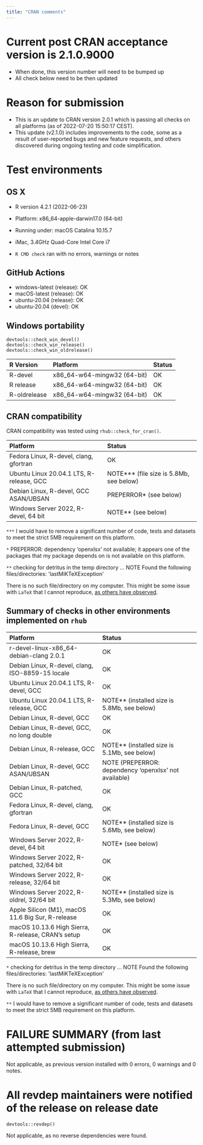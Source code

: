 ```yaml
---
title: "CRAN comments"
---
```


# Current post CRAN acceptance version is 2.1.0.9000
* When done, this version number will need to be bumped up
* All check below need to be then updated


# Reason for submission
* This is an update to CRAN version 2.0.1 which is passing all checks on all platforms (as of 2022-07-20 15:50:17 CEST).
* This update (v2.1.0) includes improvements to the code, some as a result of user-reported bugs and new feature requests, and others discovered during ongoing testing and code simplification. 


# Test environments

## OS X
* R version 4.2.1 (2022-06-23)
* Platform: x86_64-apple-darwin17.0 (64-bit)
* Running under: macOS Catalina 10.15.7
* iMac, 3.4GHz Quad-Core Intel Core i7

* `R CMD check` ran with no errors, warnings or notes


## GitHub Actions

* windows-latest (release): OK 
* macOS-latest (release):  OK
* ubuntu-20.04 (release): OK
* ubuntu-20.04 (devel): OK


## Windows portability

```
devtools::check_win_devel()
devtools::check_win_release()
devtools::check_win_oldrelease() 
```

| R Version    | Platform                    | Status |
|:-------------|:----------------------------|:-------|
| R-devel      | x86_64-w64-mingw32 (64-bit) | OK     |
| R release    | x86_64-w64-mingw32 (64-bit) | OK     |
| R-oldrelease | x86_64-w64-mingw32 (64-bit) | OK     |


## CRAN compatibility

CRAN compatibility was tested using `rhub::check_for_cran()`.

| Platform                                 | Status                                     |
|:-----------------------------------------|:-------------------------------------------|
| Fedora Linux, R-devel, clang, gfortran   | OK                                         |
| Ubuntu Linux 20.04.1 LTS, R-release, GCC | NOTE\*\*\* (file size is 5.8Mb, see below) |
| Debian Linux, R-devel, GCC ASAN/UBSAN    | PREPERROR\* (see below)                    |
| Windows Server 2022, R-devel, 64 bit     | NOTE\*\* (see below)                       |

`***` I would have to remove a significant number of code, tests and datasets to meet the strict 5MB requirement on this platform. 

`*` PREPERROR: dependency ‘openxlsx’ not available; it appears one of the packages that my package depends on is not available on this platform.

`**` checking for detritus in the temp directory ... NOTE Found the following files/directories: 'lastMiKTeXException'


There is no such file/directory on my computer. This might be some issue with `LaTeX` that I cannot reproduce, [as others have observed](https://github.com/r-hub/rhub/issues/503). 


## Summary of checks in other environments implemented on `rhub`

| Platform                                           | Status                                                |
|:---------------------------------------------------|:------------------------------------------------------|
| r-devel-linux-x86_64-debian-clang 2.0.1            | OK                                                    |
| Debian Linux, R-devel, clang, ISO-8859-15 locale   | OK                                                    |
| Ubuntu Linux 20.04.1 LTS, R-devel, GCC             | OK                                                    |
| Ubuntu Linux 20.04.1 LTS, R-release, GCC           | NOTE\*\* (installed size is 5.8Mb, see below)         |
| Debian Linux, R-devel, GCC                         | OK                                                    |
| Debian Linux, R-devel, GCC, no long double         | OK                                                    |
| Debian Linux, R-release, GCC                       | NOTE\*\* (installed size is 5.1Mb, see below)         |
| Debian Linux, R-devel, GCC ASAN/UBSAN              | NOTE (PREPERROR: dependency ‘openxlsx’ not available) |
| Debian Linux, R-patched, GCC                       | OK                                                    |
| Fedora Linux, R-devel, clang, gfortran             | OK                                                    |
| Fedora Linux, R-devel, GCC                         | NOTE\*\* (installed size is 5.6Mb, see below)         |
| Windows Server 2022, R-devel, 64 bit               | NOTE\* (see below)                                    |
| Windows Server 2022, R-patched, 32/64 bit          | OK                                                    |
| Windows Server 2022, R-release, 32/64 bit          | OK                                                    |
| Windows Server 2022, R-oldrel, 32/64 bit           | NOTE\*\* (installed size is 5.3Mb, see below)         |
| Apple Silicon (M1), macOS 11.6 Big Sur, R-release  | OK                                                    |
| macOS 10.13.6 High Sierra, R-release, CRAN’s setup | OK                                                    |
| macOS 10.13.6 High Sierra, R-release, brew         | OK                                                    |


`*` checking for detritus in the temp directory ... NOTE Found the following files/directories: 'lastMiKTeXException'

There is no such file/directory on my computer. This might be some issue with `LaTeX` that I cannot reproduce, [as others have observed](https://github.com/r-hub/rhub/issues/503). 

  
`**` I would have to remove a significant number of code, tests and datasets to meet the strict 5MB requirement on this platform. 



# FAILURE SUMMARY (from last attempted submission)

Not applicable, as previous version installed with 0 errors, 0 warnings and 0 notes.

# All revdep maintainers were notified of the release on release date

```
devtools::revdep()
```

Not applicable, as no reverse dependencies were found.

